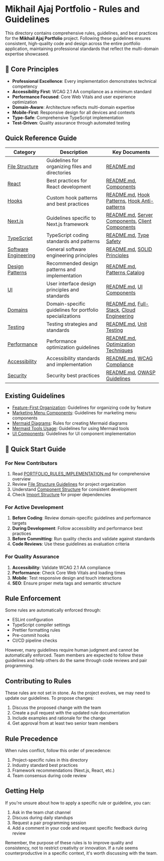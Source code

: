 # Mikhail Ajaj Portfolio - Rules and Guidelines

This directory contains comprehensive rules, guidelines, and best practices for the **Mikhail Ajaj Portfolio** project. Following these guidelines ensures consistent, high-quality code and design across the entire portfolio application, maintaining professional standards that reflect the multi-domain expertise showcased.

## 🎯 **Core Principles**

- **Professional Excellence**: Every implementation demonstrates technical competency
- **Accessibility First**: WCAG 2.1 AA compliance as a minimum standard
- **Performance Focused**: Core Web Vitals and user experience optimization
- **Domain-Aware**: Architecture reflects multi-domain expertise
- **Mobile-First**: Responsive design for all devices and contexts
- **Type-Safe**: Comprehensive TypeScript implementation
- **Test-Driven**: Quality assurance through automated testing

## Quick Reference Guide

| Category | Description | Key Documents |
|----------|-------------|---------------|
| [File Structure](./file-structure/) | Guidelines for organizing files and directories | [README.md](./file-structure/README.md) |
| [React](./react/) | Best practices for React development | [README.md](./react/README.md), [Components](./components/README.md) |
| [Hooks](./hooks/) | Custom hook patterns and best practices | [README.md](./hooks/README.md), [Hook Patterns](./hooks/hook-patterns.md), [Hook Anti-patterns](./hooks/hook-anti-patterns.md) |
| [Next.js](./nextjs/) | Guidelines specific to Next.js framework | [README.md](./nextjs/README.md), [Server Components](./nextjs/server-components.md), [Client Components](./nextjs/client-components.md) |
| [TypeScript](./typescript/) | TypeScript coding standards and patterns | [README.md](./typescript/README.md), [Type Safety](./typescript/type-safety.md) |
| [Software Engineering](./software-engineering/) | General software engineering principles | [README.md](./software-engineering/README.md), [SOLID Principles](./software-engineering/solid-principles.md) |
| [Design Patterns](./design-patterns/) | Recommended design patterns and implementation | [README.md](./design-patterns/README.md), [Patterns Catalog](./design-patterns/patterns-catalog.md) |
| [UI](./ui/) | User interface design principles and standards | [README.md](./ui/README.md), [UI Components](./ui-components.md) |
| [Domains](./domains/) | Domain-specific guidelines for portfolio specializations | [README.md](./domains/README.md), [Full-Stack](./domains/full-stack.md), [Cloud Engineering](./domains/cloud-engineering.md) |
| [Testing](./testing/) | Testing strategies and standards | [README.md](./testing/README.md), [Unit Testing](./testing/unit-testing.md) |
| [Performance](./performance/) | Performance optimization guidelines | [README.md](./performance/README.md), [Optimization Techniques](./performance/optimization-techniques.md) |
| [Accessibility](./accessibility/) | Accessibility standards and implementation | [README.md](./accessibility/README.md), [WCAG Compliance](./accessibility/wcag-compliance.md) |
| [Security](./security/) | Security best practices | [README.md](./security/README.md), [OWASP Guidelines](./security/owasp-guidelines.md) |

## Existing Guidelines

- [Feature-First Organization](./feature-first-organization.md): Guidelines for organizing code by feature
- [Marketing Menu Components](./marketing-menu-components.md): Guidelines for marketing menu components
- [Mermaid Diagrams](./mermaid-diagrams.md): Rules for creating Mermaid diagrams
- [Mermaid Tools Usage](./mermaid-tools-usage.md): Guidelines for using Mermaid tools
- [UI Components](./ui-components.md): Guidelines for UI component implementation

## 🚀 **Quick Start Guide**

### **For New Contributors**
1. Read [PORTFOLIO_RULES_IMPLEMENTATION.md](./PORTFOLIO_RULES_IMPLEMENTATION.md) for comprehensive overview
2. Review [File Structure Guidelines](./file-structure/README.md) for project organization
3. Understand [Component Structure](./components/component-structure.md) for consistent development
4. Check [Import Structure](./file-structure/import-structure.md) for proper dependencies

### **For Active Development**
1. **Before Coding**: Review domain-specific guidelines and performance targets
2. **During Development**: Follow accessibility and performance best practices
3. **Before Committing**: Run quality checks and validate against standards
4. **Code Reviews**: Use these guidelines as evaluation criteria

### **For Quality Assurance**
1. **Accessibility**: Validate WCAG 2.1 AA compliance
2. **Performance**: Check Core Web Vitals and loading times
3. **Mobile**: Test responsive design and touch interactions
4. **SEO**: Ensure proper meta tags and semantic structure

## Rule Enforcement

Some rules are automatically enforced through:

- ESLint configuration
- TypeScript compiler settings
- Prettier formatting rules
- Pre-commit hooks
- CI/CD pipeline checks

However, many guidelines require human judgment and cannot be automatically enforced. Team members are expected to follow these guidelines and help others do the same through code reviews and pair programming.

## Contributing to Rules

These rules are not set in stone. As the project evolves, we may need to update our guidelines. To propose changes:

1. Discuss the proposed change with the team
2. Create a pull request with the updated rule documentation
3. Include examples and rationale for the change
4. Get approval from at least two senior team members

## Rule Precedence

When rules conflict, follow this order of precedence:

1. Project-specific rules in this directory
2. Industry standard best practices
3. Framework recommendations (Next.js, React, etc.)
4. Team consensus during code review

## Getting Help

If you're unsure about how to apply a specific rule or guideline, you can:

1. Ask in the team chat channel
2. Discuss during daily standups
3. Request a pair programming session
4. Add a comment in your code and request specific feedback during review

Remember, the purpose of these rules is to improve quality and consistency, not to restrict creativity or innovation. If a rule seems counterproductive in a specific context, it's worth discussing with the team.
